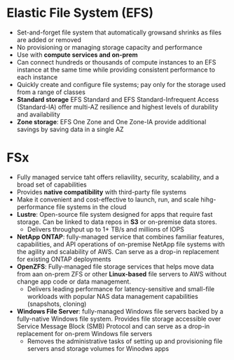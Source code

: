 # Elastic File System (EFS)
* Set-and-forget file system that automatically growsand shrinks as files are added or removed
* No provisioning or managing storage capacity and performance
* Use with **compute services and on-prem**
* Can connect hundreds or thousands of compute instances to an EFS instance at the same time while providing consistent performance to each instance
* Quickly create and configure file systems; pay only for the storage used from a range of classes
* **Standard storage** EFS Standard and EFS Standard-Infrequent Access (Standard-IA) offer multi-AZ resilience and highest levels of durability and availability
* **Zone storage**: EFS One Zone and One Zone-IA provide additional savings by saving data in a single AZ

# FSx
* Fully managed service taht offers reliavility, security, scalability, and a broad set of capabilities
* Provides **native compatibility** with third-party file systems
* Make it convenient and cost-effective to launch, run, and scale hihg-performance file systems in the cloud
* **Lustre**: Open-source file system designed for apps that require fast storage. Can be linked to data repos in **S3** or on-premise data stores.
  * Delivers throughput up to 1+ TB/s and millions of IOPS
* **NetApp ONTAP**: fully-managed service that combines familiar features, capabilities, and API operations of on-premise NetApp file systems with the agility and scalability of AWS. Can serve as a drop-in replacement for existing ONTAP deployments
* **OpenZFS**: Fully-managed file storage services that helps move data from aan on-prem ZFS or other **Linux-based** file servers to AWS without change app code or data management. 
  * Delivers leading performance for latency-sensitive and small-file workloads with popular NAS data management capabilities (snapshots, cloning)
* **Windows File Server**: fully-managed Windows file servers backed by a fully-native Windows file system. Provides file storage accessible over Service Message Block (SMB) Protocol and can serve as a drop-in replacement for on-prem Windows file servers
  * Removes the administrative tasks of setting up and provisioning file servers ansd storage volumes for Winodws apps